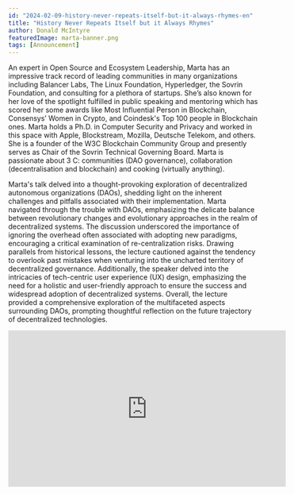 ```yaml
---
id: "2024-02-09-history-never-repeats-itself-but-it-always-rhymes-en"
title: "History Never Repeats Itself but it Always Rhymes"
author: Donald McIntyre
featuredImage: marta-banner.png
tags: [Announcement]
---
```


An expert in Open Source and Ecosystem Leadership, Marta has an impressive track record of leading communities in many organizations including Balancer Labs, The Linux Foundation, Hyperledger, the Sovrin Foundation, and consulting for a plethora of startups. She’s also known for her love of the spotlight fulfilled in public speaking and mentoring which has scored her some awards like Most Influential Person in Blockchain, Consensys’ Women in Crypto, and Coindesk's Top 100 people in Blockchain ones. Marta holds a Ph.D. in Computer Security and Privacy and worked in this space with Apple, Blockstream, Mozilla, Deutsche Telekom, and others. She is a founder of the W3C Blockchain Community Group and presently serves as Chair of the Sovrin Technical Governing Board. Marta is passionate about 3 C: communities (DAO governance), collaboration (decentralisation and blockchain) and cooking (virtually anything).

Marta's talk delved into a thought-provoking exploration of decentralized autonomous organizations (DAOs), shedding light on the inherent challenges and pitfalls associated with their implementation. Marta navigated through the trouble with DAOs, emphasizing the delicate balance between revolutionary changes and evolutionary approaches in the realm of decentralized systems. The discussion underscored the importance of ignoring the overhead often associated with adopting new paradigms, encouraging a critical examination of re-centralization risks. Drawing parallels from historical lessons, the lecture cautioned against the tendency to overlook past mistakes when venturing into the uncharted territory of decentralized governance. Additionally, the speaker delved into the intricacies of tech-centric user experience (UX) design, emphasizing the need for a holistic and user-friendly approach to ensure the success and widespread adoption of decentralized systems. Overall, the lecture provided a comprehensive exploration of the multifaceted aspects surrounding DAOs, prompting thoughtful reflection on the future trajectory of decentralized technologies.

<iframe width="560" height="315" src="https://www.youtube.com/embed/7UCH0pNzGtw?si=akcq6cfyzFBm2Zvz" title="YouTube video player" frameborder="0" allow="accelerometer; autoplay; clipboard-write; encrypted-media; gyroscope; picture-in-picture; web-share" allowfullscreen></iframe>
